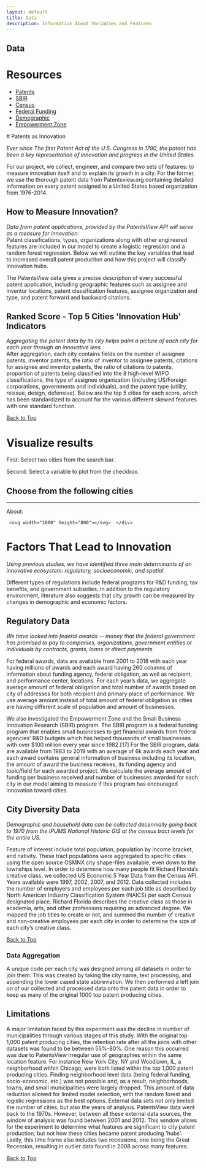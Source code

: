 ```yaml
---
layout: default
title: Data
description: Information About Variables and Features
---
```

## Data

# Resources
<ul>
  <li><a href="http://www.patentsview.org/web/#viz/relationships">Patents</a></li>
  <li><a href="https://www.sbir.gov">SBIR</a></li>
  <li><a href="https://api.census.gov/data.html">Census</a></li>
  <li><a href="https://www.usaspending.gov/#/download_center/custom_award_data">Federal Funding</a></li>
  <li><a href="https://data2.nhgis.org/main">Demographic</a></li>
  <li><a href="https://www.gao.gov/new.items/d04306.pdf">Empowerment Zone</a></li>
</ul>
# Patents as Innovation

<i>Ever since The first Patent Act of the U.S. Congress in 1790, the patent has been a key representation of innovation and progress in the United States.</i>

<p>For our project, we collect, engineer, and compare two sets of features: to measure innovation itself and to explain its growth in a city. For the former, we use the thorough patent data from Patentsview.org containing detailed information on every patent assigned to a United States based organization from 1976-2014.</p>

## How to Measure Innovation?
<p><i>Data from patent applications, provided by the PatentsView API will serve as a measure for innovation:</i>

<br>
Patent classifications, types, organizations along with other engineered features are included in our model to create a logistic regression and a random forest regression. Below we will outline the key variables that lead to increased overall patent production and how this project will classify innovation hubs.

The PatentsView data gives a precise description of every successful patent application, including geographic features such as assignee and inventor locations, patent classification features, assignee organization and type, and patent forward and backward citations.</p>


## Ranked Score - Top 5 Cities 'Innovation Hub' Indicators

<p><i>Aggregating the patent data by its city helps paint a picture of each city for each year through an innovative lens.</i>

<br>
 After aggregation, each city contains fields on the number of assignee patents, inventor patents, the ratio of inventor to assignee patents, citations for assignee and inventor patents, the ratio of citations to patents, proportion of patents being classified into the 8 high-level WIPO classifications, the type of assignee organization (including US/Foreign corporations, governments and individuals), and the patent type (utility, reissue, design, defensive). Below are the top 5 cities for each score, which has been standardized to account for the various different skewed features with one standard function.</p>

 <a id="skip-to-content" href="#content">Back to Top</a>

# Visualize results
<p>First: Select two cities from the search bar.</p>
<p>Second: Select a variable to plot from the checkbox.</p>

 <html>
   <head>
     <meta name="description" content="Capstone-Cities">
     <meta charset="utf-8">
     <meta name="viewport" content="width=device-width">
     <script src="http://cdnjs.cloudflare.com/ajax/libs/jquery/2.1.1/jquery.min.js"></script>
 <link href="https://cdnjs.cloudflare.com/ajax/libs/select2/4.0.7/css/select2.min.css" rel="stylesheet" />
       <script src="https://cdnjs.cloudflare.com/ajax/libs/select2/4.0.7/js/select2.full.js"></script>
   <title>JS Bin</title>
   <style id="jsbin-css">

   .header {
     margin-top:20px;
     margin-left:20px;
   }

   .About {
     margin-top:20px;
     margin-left:20px;
   }

   .search {
     width: 60%;
     margin-top:20px;
     margin-left:20px;
   }

   .label {
     fill: black;
     font-family: Helvetica;
     font-size: 14px;
     text-anchor: middle;
   }

   .title {
     fill:Black;
   }

   .axis--y1 path {
   }

 .axis--y2 path {
   }

   .axis--x path {
   }

   .legend--frame {
     stroke: black;
     fill: ghostwhite;
   }

   .legend--item--box {
     stroke: black;
     fill: lightsteelblue;
   }

   .legend--city--box {
     stroke: black;
   }

   .legend--item--label {
     font-family: Helvetica;
     font-size: 14px;
     fill: black;
     alignment-baseline: central;
   }

 .grid path {
   display: none;
 }

 .grid line {
   stroke: lightgrey;
   opacity: 0.7;
 }

 .grid text {
   display:none;
 }
 </style>
 </head>
 <body>
   <h2 class="header">
     Choose from the following cities
   </h2>
   <hr color="purple">
     <p class="About">
       About: <br />
     </p>

   <script src="https://cdnjs.cloudflare.com/ajax/libs/d3/5.9.2/d3.min.js"></script>
 <script src="https://d3js.org/d3-selection-multi.v1.min.js"></script>

   <script src="https://d3js.org/d3-selection-multi.v1.min.js"></script>

 <script src="https://d3js.org/d3.v5.min.js" charset="utf-8"></script>

 <!--   <script src="http://cdnjs.cloudflare.com/ajax/libs/select2/3.5.0/select2.min.js"></script>
   <script src="select2.js"></script> -->
 <!--
   <script type="text/javascript" src="https://select2.github.io/vendor/js/jquery.min.js"></script>
     <script type="text/javascript" src="https://select2.github.io/dist/js/select2.full.js"></script> -->


   <div id="chart">
     <div id="search">
     </div>

     <svg width="1000" height="800"></svg>  </div>
 <script id="jsbin-javascript">
 var STATS_BY_CITY_URL = "https://raw.githubusercontent.com/rohuniyer/a_story_of_cities_and_patents/master/city_stats.json";
 var TEST_URL = "https://raw.githubusercontent.com/tingyuc3/Data/master/cityTest.json";

 Promise.all([d3.json(STATS_BY_CITY_URL)])
   .then(createChart);

 // d3.json("https://raw.githubusercontent.com/rohuniyer/a_story_of_cities_and_patents/master/city_stats.json", function (stats){
 //     var allData = stats
 //    createChart(allData);
 //     });

 // d3.json(STATS_BY_CITY_URL).then(createChart)

 function createChart(allData) {    
   var data = Object.values(allData[0]),
       cities  = data
   .map(d=>Object.keys(d))[0]
   .map((d,i)=>{
     return {id:i,text:d};}),
       //   .map((d,i)=>{city = d.split('_')[0];
       //                state = d.split('_')[1];
       //                city_state = city[0].toUpperCase()+city.slice(1)+', '+state.toUpperCase();
       //                return {id:i,text:city_state};}),

             features = Object.keys(
               data.map(d=>Object.values(d))
               .flat(1)[1])
         .sort(),
 //       features = ['regular_establishments',
 //                   'Award Sum',
 //                   'total_earned_bachelor',
 //                   'percent_graduate',
 //                   'performance_amount',
 //                   'Score_invented',
 //                   'Award Mean',
 //                   'total_less_than_bachelor',
 //                   'total_foreign',
 //                   'median_household_income',
 //                   'scaled_population',
 //                   'scaled_perc_creative_class',
 //                   'Company Count',
 //                   'total_earned_graduate_degree',
 //                   'percent_foreign_born',
 //                   'recipient_count',
 //                   'total_population',
 //                   'recipient_amount',
 //                   'total_native',
 //                   'percent_creative_class',
 //                   'Score_assigned',
 //                   'percent_bachelors',
 //                   'empowerment_zone',
 //                   'performance_count',
 //                   'creative_establishment_ratio',
 //                   'company_count_perc',
 //                   'inventor_patents',
 //                   'Patents',
 //                   'city_for_viewing',
 //                   'performance_mean',
 //                   'regular_employees',
 //                   'creative_employees',
 //                   'Year',
 //                   'creative_establishments',
 //                   'recipient_mean'],

       //   .map(d=>d
       //        .replace('_',' ')
       //        .replace('_',' ')
       //        .replace('_',' '))
       svg = d3.select("svg"),
       g = svg.append("g"),
       gPlot = svg.append("g"),
       pArea = [400, 150, 750, 500],
       pSize = [pArea[2]-pArea[0], pArea[3]-pArea[1]],
       color = ['red', 'blue'];    

   function cityData(city) {
     newData = data.map(d=>Object.entries(d))
       .flat(1)
       .filter(d=>(d[0]==city))
       .map(d=>d[1]);
     return newData
   }

   function createPlot(g, feature, city) {
     d3.select(".title").remove()
     d3.select(".axis--x").remove()
     d3.select(".axis--y1").remove()
     d3.select(".axis--y2").remove()

     var cityCount = city.length,
         data1 = cityData(city[0]).map(
           (d,i)=>{
             if (d!==null){
               return [d['Year'], d[feature]];
             } else {
               return [2001+i, 0];
             }
           }
         ),
         minValue1 = d3.min(data1, d=>d[1]),
         maxValue1 = d3.max(data1, d=>d[1]),
         x = d3.scaleBand()
     .domain(d3.range(2001, 2013))
     .range([pArea[0], pArea[2]]),
         xAxis = d3.axisBottom(x),
         y1 = d3.scaleLinear()
     .domain([minValue1*0.9, maxValue1*1.1])
     .range([pArea[3], pArea[1]]),
         yAxisLeft = d3.axisLeft(y1);

     if(cityCount==2){
       var data2 = cityData(city[1]).map(
         (d,i)=>{
           if (d!==null){
             return [d['Year'], d[feature]];
           } else {
             return [2001+i, 0]
           }
         }
       ),
           minValue2 = d3.min(data2, d=>d[1]),
           maxValue2 = d3.max(data2, d=>d[1]),
           y2 = d3.scaleLinear()
       .domain([minValue2, maxValue2])
       .range([pArea[3], pArea[1]]),
           yAxisRight= d3.axisRight(y2);

       //           minValue = Math.min(d3.min(data1, d=>d[1]), d3.min(data2, d=>d[1]));
       //           maxValue = Math.max(d3.max(data1, d=>d[1]), d3.max(data2, d=>d[1]));
     }

     //         console.log(d3.max(data1, d=>d[1]))
     //         console.log(d3.max(data2, d=>d[1]))
     //         console.log(data1)
     //         console.log(data2)

     gPlot.append("text")
       .attr("class", "title")
       .attr("x", x.range()[0]+20)
       .attr("y", 130)
       .text(feature+" from 2001-2012");

     gPlot.append("rect")
       .attr("x", pArea[0])
       .attr("y", pArea[1])
       .attr("width", pSize[0])
       .attr("height", pSize[1])
       .attr('fill', 'seashell')

     gPlot.append('g')
       .attr("class", "axis axis--x")
       .attr("transform", `translate(0,${pArea[3]})`)
       .call(xAxis)
       .append("text")
       .attr("class", "label")
       .attr("x", (x.range()[0]+x.range()[1])*0.5)
       .attr("y", 40)
       .text("Year");

     gPlot.append('g')
       .attr("class", "axis axis--y1")
       .attr("transform", `translate(${pArea[0]},0)`)
       .call(yAxisLeft)
       .append("text")
       .attr("class", "label")
       .attr("transform", "rotate(-90)")
       .attr("x", -(y1.range()[0]+y1.range()[1])*0.5)
       .attr("y", -70)
       .text(feature);


     //     gPlot.append("g")
     //     .attr("class", "axis grid")
     //     .attr("transform", `translate(0,${pArea[3]})`)
     //     .call(d3.axisBottom(x)
     //           .ticks(5, "I")
     //           .tickSizeInner(-350));

     gPlot.append('path')
       .datum(data1)
       .transition().duration(2000)
       .attr("fill", "none")
       .attr("stroke", color[0])
       .attr("stroke-width", 1.5)
       .attr("d", d3.line()
             .curve(d3.curveBasis)
             .x(d=>x(d[0])+14.5)
             .y(d=>y1(d[1])));     

     if (cityCount==2){
       gPlot.append('path')
         .datum(data2)
         .transition().duration(2000)
         .attr("fill", "none")
         .attr("stroke", color[1])
         .attr("stroke-width", 1.5)
         .attr("d", d3.line()
               .curve(d3.curveBasis)
               .x(d=>x(d[0])+14.5)
               .y(d=>y2(d[1])));

       gPlot.append('g')
         .attr("class", "axis axis--y2")
         .attr("transform", `translate(${pArea[2]},0)`)
         .call(yAxisRight)
         .append("text")
         .attr("class", "label")
         .attr("transform", "rotate(-90)")
         .attr("x", -(y2.range()[0]+y2.range()[1])*0.5)
         .attr("y", 70)
         .text(feature);
     }


     var cityLegend = gPlot.append("g")
     .attr("transform", `translate(${pArea[2]+70}, ${pArea[1]})`);

     cityLegend.append("rect")
       .attr("class", "legend--frame")
       .attr("x", 0)
       .attr("y", 0)
       .attr("width", 120)
       .attr("height", 50);

     var legendNames =cityLegend.selectAll(".legend--item--box")
     .data(city)
     .enter().append("g");

     legendNames.append("rect")
       .attr("class", "legend--city--box")
       .attr("x", 5)
       .attr("y", (d,i) => (i*20+10))
       .attr("width", 10)
       .attr("height", 10)
       .attr("fill", (d,i)=>color[i]);

     legendNames.append("text")
       .attr("class", "legend--item--label")
       .attr("x", 25)
       .attr("y", (d,i) => (15+i*20))
       .text((d, i) => d);

   }

   $('#search').select2({
     data: cities,
     placeholder: "Select a City",
     multiple:'multiple',
     allowClear: true,
     maximumSelectionLength: 2,
     containerCssClass: "search"});

   var legend = g.append("g")
   .attr("transform", "translate(20,30)");

   legend.append("rect")
     .attr("class", "legend--frame")
     .attr("x", 0)
     .attr("y", 0)
     .attr("width", 250)
     .attr("height", 710);

   var legendItems = legend.selectAll(".legend--item--box")
   .data(features)
   .enter().append("g");

   legendItems.append("rect")
     .attr("class", "legend--item--box")
     .attr("x", 5)
     .attr("y", (d,i) => (i*20+10))
     .attr("width", 10)
     .attr("height", 10);

   legendItems.append("text")
     .attr("class", "legend--item--label")
     .attr("x", 25)
     .attr("y", (d,i) => (15+i*20))
     .text((d, i) => d);

 //   console.log($("#search").select2('data'))  

   $("#search").on('change', function(){
     var output = ($("#search").select2('data')
                   .map(d=>Object.values(d)[2]));
     legendItems.on("click", d=> createPlot(gPlot, d, output));
   })
 }
 </script>

 </body>
 </html>

# Factors That Lead to Innovation

_Using previous studies, we have identified three main determinants of an innovative ecosystem: regulatory, socioeconomic, and spatial._

<p>Different types of regulations include federal programs for R&D funding, tax benefits, and government subsidies. In addition to the regulatory environment, literature also suggests that city growth can be measured by changes in demographic and economic factors.</p>

## Regulatory Data

_We have looked into federal awards -- money that the federal government has promised to pay to companies, organizations, government entities or individuals by contracts, grants, loans or direct payments._
<br>
<p> For federal awards, data are available from 2001 to 2018 with each year having millions of awards and each award having 260 columns of information about funding agency, federal obligation, as well as recipient, and performance center, locations.
For each year’s data, we aggregate average amount of federal obligation and total number of awards based on city of addresses for both recipient and primary place of performance. We use average amount instead of total amount of federal obligation as cities are having different scale of population and amount of businesses.</p>

<p>We also investigated the Empowerment Zone and the Small Business Innovation Research (SBIR) program. The SBIR program is a federal funding program that enables small businesses to get financial awards from federal agencies' R&D budgets which has helped thousands of small businesses with over $100 million every year since 1982.[17] For the SBIR program, data are available from 1983 to 2019 with an average of 6k awards each year and each award contains general information of business including its location, the amount of award the business receives, its funding agency and topic/field for each awarded project. We calculate the average amount of funding per business received and number of businesses awarded for each city in our model aiming to measure if this program has encouraged innovation toward cities. </p>

## City Diversity Data

_Demographic and household data can be collected decennially going back to 1970 from the IPUMS National Historic GIS at the census tract levels for the entire US._
<br>
<p>Feature of interest include total population, population by income bracket, and nativity. These tract populations were aggregated to specific cities using the open source OSMNX city shape-files available,  even down to the townships level.
In order to determine how many people fit Richard Florida’s creative class, we collected US Economic 5 Year Data from the Census API. Years available were 1997, 2002, 2007, and 2012. Data collected includes the number of employers and employees per each job title as described by North American Industry Classification System (NAICS) per each Census designated place. Richard Florida describes the creative class as those in academia, arts, and other professions requiring an advanced degree. We mapped the job titles to create or not, and summed the number of creative and non-creative employees per each city in order to determine the size of each city’s creative class.</p>

<a id="skip-to-content" href="#content">Back to Top</a>

### Data Aggregation

<p>A unique code per each city was designed among all datasets in order to join them. This was created by taking the city name, text processing, and appending the lower cased state abbreviation. We then performed a left join on of our collected and processed data onto the patent data in order to keep as many of the original 1000 top patent producing cities. </p>

## Limitations

<p> A major limitation faced by this experiment was the decline in number of municipalities through various stages of this study. With the original top 1,000 patent producing cities, the retention rate after all the joins with other datasets was found to be between 55%-80%. One reason this occurred was due to PatentsView irregular use of geographies within the same location feature. For instance New York City, NY and Woodlawn, IL, a neighborhood within Chicago, were both listed within the top 1,000 patent producing cities. Finding neighborhood level data (being federal funding, socio-economic, etc.) was not possible and, as a result, neighborhoods, towns, and small municipalities were largely dropped. This amount of data reduction allowed for limited model selection, with the random forest and logistic regressions as the best options. External data sets not only limited the number of cities, but also the years of analysis. PatentsView data went back to the 1970s. However, between all these external data sources, the window of analysis was found between 2001 and  2012. This window allows for the experiment to determine what features are significant to city patent production, but not how these cities became patent producing 'hubs'. Lastly, this time frame also includes two recessions, one being the Great Recession, resulting in outlier data found in 2008 across many features.</p>

<a id="skip-to-content" href="#content">Back to Top</a>
